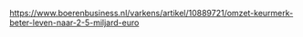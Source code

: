 https://www.boerenbusiness.nl/varkens/artikel/10889721/omzet-keurmerk-beter-leven-naar-2-5-miljard-euro
